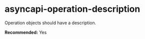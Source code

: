 # asyncapi-operation-description

Operation objects should have a description.

**Recommended:** Yes
